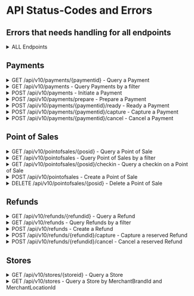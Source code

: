# <a name="endpoint_errors"></a> API Status-Codes and Errors

## Errors that needs handling for all endpoints
<details>
  <summary>ALL Endpoints</summary>
  
  <br>

| StatusCode | ErrorCodes  | Description |
|------------|-------------|-------------|
| 400 | 1150 <br> 1151 <br> 1152 <br> 1153 <br> 1154 <br> 1155 <br> 1156 <br> 1157 <br> 1158 <br> 1159 <br> 1160 <br> 1161 | Missing ``IntegratorId`` header <br> Missing ``MerchantVatNumber`` header <br> Missing ``Client-System-Name`` header <br> Missing ``Client-System-Version`` header <br> Duplicated ``IntegratorId`` header <br> Duplicated ``MerchantVatNumber`` header <br> Duplicated ``Client-System-Name`` header <br> Duplicated ``Client-System-Version`` header <br> Invalid ``IntegratorId`` <br> Invalid ``MerchantVatNumber`` <br> Invalid ``Client-System-Name`` <br> Invalid ``Client-System-Version`` |
| 401 | - | Unauthorized |
| 500 | 2000 - 2999 | Internal server error - Please attach error code when communicating with MobilePay for quicker support |

  <br>
</details>

## Payments
<details>
  <summary>GET /api/v10/payments/{paymentid} - Query a Payment</summary>
  <br>

| StatusCode | ErrorCodes  | Description |
|------------|-------------|-------------|
| 400 | 1099 | An input parameter has invalid syntax |
| 403 | 1401 | Cannot query payments created by a different integrator |
| 404 | - | Payment not found |

  <br>
</details>

<details>
  <summary>GET /api/v10/payments - Query Payments by a filter</summary> 
  <br>

| StatusCode | ErrorCodes  | Description |
|------------|-------------|-------------|
| 400 | 1099 <br> 1109 | An input parameter has invalid syntax <br> Payment filter not specific enough |

  <br> 
</details>

<details>
  <summary>POST /api/v10/payments - Initiate a Payment</summary>
    <br>

| StatusCode | ErrorCodes  | Description |
|------------|-------------|-------------|
| 400 | 1099 <br> 1102 <br> 1105 <br> 1113 <br> 1117 <br> 1162 <br> 1163 <br> 1164 | An input parameter has invalid syntax <br> Invalid ``Amount`` <br> Invalid ``UserMinimumAge`` <br> Invalid ``OrderId`` <br> Invalid ``MerchantPaymentLabel`` <br> Invalid ``Idempotency-Key`` <br> Duplicated ``Idempotency-Key`` header <br> Missing ``Idempotency-Key`` header |
| 403 | 1400 | Cannot initiate payments on a point of sale created by a different integrator |
| 409 | 1000 <br> 1301 <br> 1306 | Point of Sale not found <br> A payment is already active. Cancel it before starting a new one <br> ``Idempotency-Key`` has to be unique per request unless the request is a retry of a previous request <br>  |

  <br> 
</details>

<details>
  <summary>POST /api/v10/payments/prepare - Prepare a Payment</summary>
    <br>

| StatusCode | ErrorCodes  | Description |
|------------|-------------|-------------|
| 400 | 1099 <br> 1113 <br> 1162 <br> 1163 <br> 1164 | An input parameter has invalid syntax <br> Invalid ``OrderId`` <br> Invalid ``Idempotency-Key`` <br> Duplicated ``Idempotency-Key`` header <br> Missing ``Idempotency-Key`` header |
| 403 | 1400 | Cannot prepare payments on a point of sale created by a different integrator |
| 409 | 1000 <br> 1301 <br> 1306 | Point of sale not found <br> A payment is already active. Cancel it before starting a new one <br> ``Idempotency-Key`` has to be unique per request unless the request is a retry of a previous request |

  <br> 
</details>

<details>
  <summary>POST /api/v10/payments/{paymentid}/ready - Ready a Payment</summary>  
    <br>

| StatusCode | ErrorCodes  | Description |
|------------|-------------|-------------|
| 400 | 1099 <br> 1102 <br> 1105 <br> 1117 | An input parameter has invalid syntax <br> Invalid ``Amount`` <br> Invalid ``UserMinimumAge`` <br> Invalid ``MerchantPaymentLabel`` |
| 403 | 1401 | Cannot ready payments prepared by a different integrator |
| 404 | - | Payment not found |
| 409 | 1303 | Payment needs to be prepared before it can be marked as ready |

  <br> 
</details>

<details>
  <summary>POST /api/v10/payments/{paymentid}/capture - Capture a Payment</summary>
    <br>

| StatusCode | ErrorCodes  | Description |
|------------|-------------|-------------|
| 400 | 1099 <br> 1102 | An input parameter has invalid syntax <br> Invalid ``Amount`` |
| 403 | 1401 | Cannot capture payments created by a different integrator |
| 404 | - | Payment not found |
| 409 | 1304 <br> 1305 | Cannot capture payment when payment is not reserved <br> Capture ``Amount`` cannot exceed the reserved amount |

  <br> 
</details>

<details>
  <summary>POST /api/v10/payments/{paymentid}/cancel - Cancel a Payment</summary>
    <br>

| StatusCode | ErrorCodes  | Description |
|------------|-------------|-------------|
| 400 | 1099 | An input parameter has invalid syntax |
| 403 | 1401 | Cannot cancel payments created by a different integrator |
| 404 | - | Payment not found |
| 409 | 1300 | The payment cannot be cancelled in the current state |

  <br> 
</details>

## Point of Sales
<details>
  <summary>GET /api/v10/pointofsales/{posid} - Query a Point of Sale</summary>
    <br>

| StatusCode | ErrorCodes  | Description |
|------------|-------------|-------------|
| 400 | 1099 | An input parameter has invalid syntax |
| 403 | 1400 | Cannot query point of sales created by a different integrator |
| 404 | - | Point of sale not found |

  <br> 
</details>

<details>
  <summary>GET /api/v10/pointofsales - Query Point of Sales by a filter</summary>
    <br>

| StatusCode | ErrorCodes  | Description |
|------------|-------------|-------------|
| 400 | 1099 <br> 1121 | An input parameter has invalid syntax <br> Point of sale filter not specific enough |

  <br> 
</details>

<details>
  <summary>GET /api/v10/pointofsales/{posid}/checkin - Query a checkin on a Point of Sale</summary>
    <br>

| StatusCode | ErrorCodes  | Description |
|------------|-------------|-------------|
| 400 | 1099 | An input parameter has invalid syntax |
| 403 | 1400 | Cannot query checkin on a point of sale created by a different integrator |
| 404 | - | Point of sale not found |

  <br> 
</details>

<details>
  <summary>POST /api/v10/pointofsales - Create a Point of Sale</summary>
    <br>

| StatusCode | ErrorCodes  | Description |
|------------|-------------|-------------|
| 400 | 1099 <br> 1100 <br> 1111 <br> 1112 <br> 1116 <br> 1118 <br> 1162 <br> 1163 <br> 1164 | An input parameter has invalid syntax <br> Invalid ``BeaconId`` <br> Invalid ``MerchantPosId`` <br> Invalid ``PosName`` <br> Invalid ``CallbackAlias`` <br> Invalid ``CalibrationType`` <br> Invalid ``Idempotency-Key`` <br> Duplicated ``Idempotency-Key`` header <br> Missing ``Idempotency-Key`` header |
| 409 | 1002 <br> 1200 <br> 1202 <br> 1306 | Store not found <br> A point of sale with that ``MerchantPosId`` already exist <br> A point of sale with that ``BeaconId`` already exist <br> ``Idempotency-Key`` has to be unique per request unless the request is a retry of a previous request |

  <br> 
</details>

<details>
  <summary>DELETE /api/v10/pointofsales/{posid} - Delete a Point of Sale</summary>
    <br>

| StatusCode | ErrorCodes  | Description |
|------------|-------------|-------------|
| 400 | 1099 | An input parameter has invalid syntax |
| 403 | 1400 | Cannot delete point of sales created by a different integrator |
| 404 | - | Point of sale not found |

  <br> 
</details>

## Refunds
<details>
  <summary>GET /api/v10/refunds/{refundid} - Query a Refund</summary>
    <br>

| StatusCode | ErrorCodes  | Description |
|------------|-------------|-------------|
| 400 | 1099 | An input parameter has invalid syntax |
| 403 | 1402 | Cannot query refunds created by a different integrator |
| 404 | - | Refund not found |

  <br> 
</details>

<details>
  <summary>GET /api/v10/refunds - Query Refunds by a filter</summary>
    <br>

| StatusCode | ErrorCodes  | Description |
|------------|-------------|-------------|
| 400 | 1099 <br> 1110 | An input parameter has invalid syntax <br> Refund filter not specific enough |

  <br> 
</details>

<details>
  <summary>POST /api/v10/refunds - Create a Refund</summary>
    <br>

| StatusCode | ErrorCodes  | Description |
|------------|-------------|-------------|
| 400 | 1099 <br> 1102 <br> 1114 <br> 1162 <br> 1163 <br> 1164 | An input parameter has invalid syntax <br> Invalid ``Amount`` <br> Invalid ``RefundOrderId`` <br> Invalid ``Idempotency-Key`` <br> Duplicated ``Idempotency-Key`` header <br> Missing ``Idempotency-Key`` header |
| 403 | 1401 | Cannot refund payments created by a different integrator |
| 409 | 1001 <br> 1306 <br> 1350 | Payment not found <br> ``Idempotency-Key`` has to be unique per request unless the request is a retry of a previous request <br> Refund ``amount`` cannot be higher than remaining amount on the payment to refund |

  <br> 
</details>

<details>
  <summary>POST /api/v10/refunds/{refundid}/capture - Capture a reserved Refund</summary>
    <br>

| StatusCode | ErrorCodes  | Description |
|------------|-------------|-------------|
| 400 | 1099 | An input parameter has invalid syntax |
| 403 | 1402 | Cannot capture refunds created by a different integrator |
| 404 | 1004 | Refund not found |
| 409 | 1351 | Cannot capture refund when refund is not reserved |

  <br>  
</details>

<details>
  <summary>POST /api/v10/refunds/{refundid}/cancel - Cancel a reserved Refund</summary>
    <br>

| StatusCode | ErrorCodes  | Description |
|------------|-------------|-------------|
| 400 | 1099 | An input parameter has invalid syntax |
| 403 | 1402 | Cannot cancel refunds created by a different integrator |
| 404 | - | Payment not found |
| 409 | 1352 | The refund cannot be cancelled in the current state |

  <br> 
</details>

## Stores
<details>
  <summary>GET /api/v10/stores/{storeid} - Query a Store</summary>
  <br>

| StatusCode | ErrorCodes  | Description |
|------------|-------------|-------------|
| 400 | 1099 | An input parameter has invalid syntax |
| 404 | - | Store not found |

  <br>
</details>

<details>
  <summary>GET /api/v10/stores - Query a Store by MerchantBrandId and MerchantLocationId</summary>
  <br>

| StatusCode | ErrorCodes  | Description |
|------------|-------------|-------------|
| 400 | 1099 <br> 1122 <br> 1119 <br> 1120 | An input parameter has invalid syntax <br> Store filter not specific enough <br> Invalid ``MerchantBrandId`` <br> Invalid ``MerchantLocationId`` |

  <br> 
</details>
